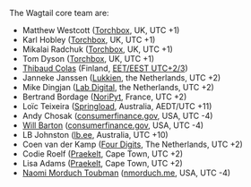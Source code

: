 The Wagtail core team are:

- Matthew Westcott ([Torchbox](https://www.torchbox.com), UK, UTC +1)
- Karl Hobley ([Torchbox](https://www.torchbox.com), UK, UTC +1)
- Mikalai Radchuk ([Torchbox](https://www.torchbox.com), UK, UTC +1)
- Tom Dyson ([Torchbox](https://www.torchbox.com), UK, UTC +1)
- [Thibaud Colas](https://github.com/thibaudcolas) (Finland, [EET/EEST UTC+2/3](https://www.timeanddate.com/time/zone/finland/helsinki))
- Janneke Janssen ([Lukkien](https://www.lukkien.com), the Netherlands, UTC +2)
- Mike Dingjan ([Lab Digital](http://www.labdigital.nl), the Netherlands, UTC +2)
- Bertrand Bordage ([NoriPyt](https://noripyt.com), France, UTC +2)
- Loïc Teixeira ([Springload](https://www.springload.co.nz), Australia, AEDT/UTC +11)
- Andy Chosak ([consumerfinance.gov](https://www.consumerfinance.gov), USA, UTC -4)
- [Will Barton](https://github.com/willbarton) ([consumerfinance.gov](https://www.consumerfinance.gov), USA, UTC -4)
- LB Johnston ([lb.ee](https://lb.ee), Australia, UTC +10)
- Coen van der Kamp ([Four Digits](https://www.fourdigits.nl/), The Netherlands, UTC +2)
- Codie Roelf ([Praekelt](https://www.praekelt.org/), Cape Town, UTC +2)
- Lisa Adams ([Praekelt](https://www.praekelt.org/), Cape Town, UTC +2)
- [Naomi Morduch Toubman](https://github.com/nmorduch) ([nmorduch.me](http://nmorduch.me), USA, UTC -4)